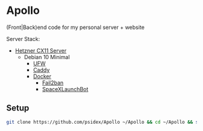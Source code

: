 # Apollo

(Front|Back)end code for my personal server + website

Server Stack:

- [Hetzner CX11 Server](https://www.hetzner.com/cloud)
  - Debian 10 Minimal
    - [UFW](https://wiki.debian.org/Uncomplicated%20Firewall%20%28ufw%29)
    - [Caddy](https://caddyserver.com/)
    - [Docker](https://www.docker.com/)
      - [Fail2ban](https://github.com/crazy-max/docker-fail2ban)
      - [SpaceXLaunchBot](https://github.com/r-spacex/SpaceXLaunchBot)

## Setup

```bash
git clone https://github.com/psidex/Apollo ~/Apollo && cd ~/Apollo && sudo bash setup
```
